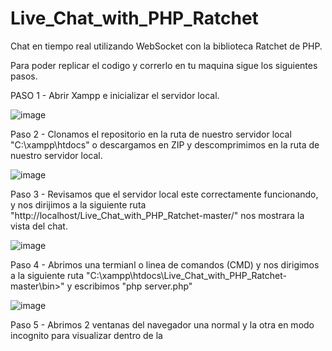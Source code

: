 # Live_Chat_with_PHP_Ratchet
Chat en tiempo real utilizando WebSocket con la biblioteca Ratchet de PHP.

Para poder replicar el codigo y correrlo en tu maquina sigue los siguientes pasos.

PASO 1 - Abrir Xampp e inicializar el servidor local. 

  ![image](https://user-images.githubusercontent.com/86212752/144046242-968e068f-fc89-4a5a-b8d9-5fb2c9386999.png)

Paso 2 - Clonamos el repositorio en la ruta de nuestro servidor local "C:\xampp\htdocs\" o descargamos en ZIP y descomprimimos en la ruta de nuestro servidor local.

![image](https://user-images.githubusercontent.com/86212752/144047141-873555d8-f8f5-4230-8ed4-27d626dd5f16.png)

Paso 3 - Revisamos que el servidor local este correctamente funcionando, y nos dirijimos a la siguiente ruta "http://localhost/Live_Chat_with_PHP_Ratchet-master/" nos mostrara la vista del chat.

![image](https://user-images.githubusercontent.com/86212752/144047906-cf74798c-08af-4afa-8498-c00c7a1b9bdc.png)

Paso 4 - Abrimos una termianl o linea de comandos (CMD) y nos dirigimos a la siguiente ruta "C:\xampp\htdocs\Live_Chat_with_PHP_Ratchet-master\bin>" y escribimos "php server.php"

![image](https://user-images.githubusercontent.com/86212752/144053830-b33dd7a7-d052-4f46-ab53-d37cb5d56216.png)

Paso 5 - Abrimos 2 ventanas del navegador una normal y la otra en modo incognito para visualizar dentro de la 



